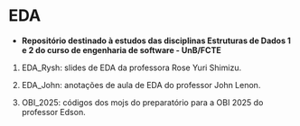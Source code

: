 # EDA

- **Repositório destinado à estudos das disciplinas Estruturas de Dados 1 e 2 do curso de engenharia de software - UnB/FCTE**

1. EDA_Rysh: slides de EDA da professora Rose Yuri Shimizu.

2. EDA_John: anotações de aula de EDA do professor John Lenon.

3. OBI_2025: códigos dos mojs do preparatório para a OBI 2025 do professor Edson.
